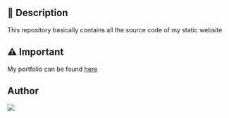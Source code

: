 ## 📰 Description
This repository basically contains all the source code of my static website

## ⚠ Important
My portfolio can be found [here](https://pedroandreou.github.io/#)

## Author  
<a href="https://www.linkedin.com/in/petrosandreou80/">
  <img align="center" src="https://img.shields.io/badge/Petros LinkedIn-0077B5?style=for-the-badge&logo=linkedin&logoColor=white" />
</a>

